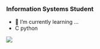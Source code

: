 ### Information Systems Student
- 🌱 I’m currently learning ...
- C python
<picture>
  <source
    srcset="https://github-readme-stats.vercel.app/api?username=SoutoCB&show_icons=true&theme=dark"
    media="(prefers-color-scheme: dark)"
  />
  <source
    srcset="https://github-readme-stats.vercel.app/api?username=SoutoCB&show_icons=true"
    media="(prefers-color-scheme: light), (prefers-color-scheme: no-preference)"
  />
  <img src="https://github-readme-stats.vercel.app/api?username=SoutoCB&show_icons=true" />
</picture>

